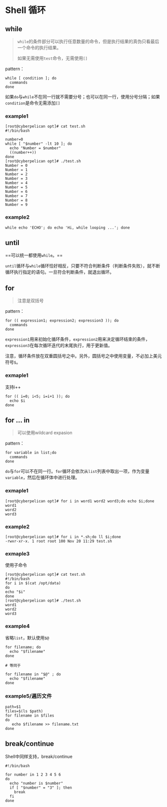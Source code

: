 # Shell 循环

## while

> `while`的条件部分可以执行任意数量的命令，但是执行结果的真伪只看最后一个命令的执行结果。
>
> 如果无需使用`test`命令，无需使用`[]`

pattern：

```shell
while [ condition ]; do
  commands
done
```

如果`do`与`while`不在同一行就不需要分号；也可以在同一行，使用分号分隔；如果`condition`是命令无需添加`[]`

### example1

```shell
[root@cyberpelican opt]# cat test.sh 
#!/bin/bash

number=0
while [ "$number" -lt 10 ]; do
  echo "Number = $number"
  ((number++))
done
[root@cyberpelican opt]# ./test.sh 
Number = 0
Number = 1
Number = 2
Number = 3
Number = 4
Number = 5
Number = 6
Number = 7
Number = 8
Number = 9
```

### example2

```shell
while echo 'ECHO'; do echo 'Hi, while looping ...'; done
```

## until

==可以统一都使用`while`。==

`until`循环与`while`循环恰好相反，只要不符合判断条件（判断条件失败），就不断循环执行指定的语句。一旦符合判断条件，就退出循环。

## for

> 注意是双括号

pattern：

```
for (( expression1; expression2; expression3 )); do
  commands
done
```

`expression1`用来初始化循环条件，`expression2`用来决定循环结束的条件，`expression3`在每次循环迭代的末尾执行，用于更新值。

注意，循环条件放在双重圆括号之中。另外，圆括号之中使用变量，不必加上美元符号`$`。

### exmaple1

支持i++

```
for (( i=0; i<5; i=i+1 )); do
  echo $i
done
```

## for ... in 

> 可以使用wildcard expasion

pattern：

```shell
for variable in list;do
  commands
done
```

`do`与`for`可以不在同一行。`for`循环会依次从`list`列表中取出一项，作为变量`variable`，然后在循环体中进行处理。

### exmaple1

```
[root@cyberpelican opt]# for i in word1 word2 word3;do echo $i;done
word1
word2
word3
```

### example2

```
[root@cyberpelican opt]# for i in *.sh;do ll $i;done
-rwxr-xr-x. 1 root root 100 Nov 20 11:29 test.sh
```

### exmaple3

使用子命令

```
[root@cyberpelican opt]# cat test.sh 
#!/bin/bash
for i in $(cat /opt/data)
do
echo "$i"
done
[root@cyberpelican opt]# ./test.sh 
word1
word2
word3
```

### example4

省略`list`，默认使用`$@`

```
for filename; do
  echo "$filename"
done

# 等同于

for filename in "$@" ; do
  echo "$filename"
done
```

### example5/遍历文件

```
path=$1
files=$(ls $path)
for filename in $files
do
   echo $filename >> filename.txt
done
```

## break/continue

Shell中同样支持，break/continue

```
#!/bin/bash

for number in 1 2 3 4 5 6
do
  echo "number is $number"
  if [ "$number" = "3" ]; then
    break
  fi
done
```


